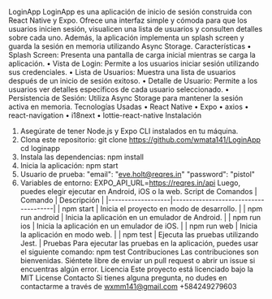 LoginApp
LoginApp es una aplicación de inicio de sesión construida con React Native y Expo. Ofrece una interfaz simple y cómoda para que los usuarios inicien sesión, visualicen una lista de usuarios y consulten detalles sobre cada uno. Además, la aplicación implementa un splash screen y guarda la sesión en memoria utilizando Async Storage.
Características
•	Splash Screen: Presenta una pantalla de carga inicial mientras se carga la aplicación.
•	Vista de Login: Permite a los usuarios iniciar sesión utilizando sus credenciales.
•	Lista de Usuarios: Muestra una lista de usuarios después de un inicio de sesión exitoso.
•	Detalle de Usuario: Permite a los usuarios ver detalles específicos de cada usuario seleccionado.
•	Persistencia de Sesión: Utiliza Async Storage para mantener la sesión activa en memoria.
Tecnologías Usadas
•	React Native
•	Expo
•	axios
•	react-navigation
•	i18next
•	lottie-react-native
Instalación
1.	Asegúrate de tener Node.js y Expo CLI instalados en tu máquina.
2.	Clona este repositorio: git clone https://github.com/wmata141/LoginApp cd loginapp
3.	Instala las dependencias: npm install
4.	Inicia la aplicación: npm start
5.	Usuario de prueba: "email": "eve.holt@reqres.in" "password": "pistol"
6.	Variables de entorno: EXPO_API_URL=https://reqres.in/api
Luego, puedes elegir ejecutar en Android, iOS o la web. Script de Comandos | Comando | Descripción | |-------------------|--------------------------------------| | npm start | Inicia el proyecto en modo de desarrollo. | | npm run android | Inicia la aplicación en un emulador de Android. | | npm run ios | Inicia la aplicación en un emulador de iOS. | | npm run web | Inicia la aplicación en modo web. | | npm test | Ejecuta las pruebas utilizando Jest. |
Pruebas Para ejecutar las pruebas en la aplicación, puedes usar el siguiente comando: npm test
Contribuciones Las contribuciones son bienvenidas. Siéntete libre de enviar un pull request o abrir un issue si encuentras algún error.
Licencia Este proyecto está licenciado bajo la MIT License
Contacto Si tienes alguna pregunta, no dudes en contactarme a través de wxmm141@gmail.com +584249279603
